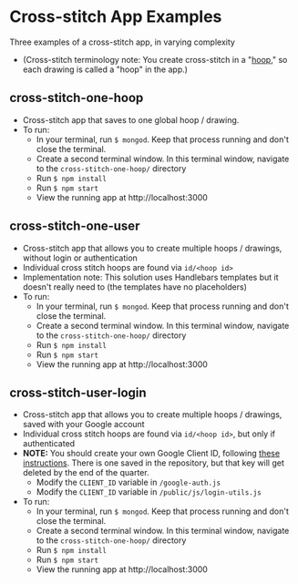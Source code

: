 # Cross-stitch App Examples
Three examples of a cross-stitch app, in varying complexity

- (Cross-stitch terminology note: You create cross-stitch in a "[hoop](https://www.pinterest.com/search/pins/?q=cross-stitch%20hoop)," so each drawing is called a "hoop" in the app.)

## cross-stitch-one-hoop
- Cross-stitch app that saves to one global hoop / drawing.
- To run:
  - In your terminal, run `$ mongod`. Keep that process running and don't close the terminal.
  - Create a second terminal window. In this terminal window, navigate to the `cross-stitch-one-hoop/` directory
  - Run `$ npm install`
  - Run `$ npm start`
  - View the running app at http://localhost:3000

## cross-stitch-one-user
- Cross-stitch app that allows you to create multiple hoops / drawings, without login or authentication
- Individual cross stitch hoops are found via `id/<hoop id>`
- Implementation note: This solution uses Handlebars templates but it doesn't really need to (the templates have no placeholders)
- To run:
  - In your terminal, run `$ mongod`. Keep that process running and don't close the terminal.
  - Create a second terminal window. In this terminal window, navigate to the `cross-stitch-one-hoop/` directory
  - Run `$ npm install`
  - Run `$ npm start`
  - View the running app at http://localhost:3000
 
 ## cross-stitch-user-login
- Cross-stitch app that allows you to create multiple hoops / drawings, saved with your Google account
- Individual cross stitch hoops are found via `id/<hoop id>`, but only if authenticated
- **NOTE:** You should create your own Google Client ID, following [these instructions](https://developers.google.com/identity/sign-in/web/devconsole-project). There is one saved in the repository, but that key will get deleted by the end of the quarter.
  - Modify the `CLIENT_ID` variable in `/google-auth.js`
  - Modify the `CLIENT_ID` variable in `/public/js/login-utils.js`
- To run:
  - In your terminal, run `$ mongod`. Keep that process running and don't close the terminal.
  - Create a second terminal window. In this terminal window, navigate to the `cross-stitch-one-hoop/` directory
  - Run `$ npm install`
  - Run `$ npm start`
  - View the running app at http://localhost:3000
 
